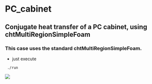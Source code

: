 # PC_cabinet
## Conjugate heat transfer of a PC cabinet, using chtMultiRegionSimpleFoam

### This case uses the standard chtMultiRegionSimpleFoam.
+ just execute 
```
 ./run
```



<img src="https://sun9-39.userapi.com/impg/hR1Enucv_Nu1a8NeU60zoesOSY9l6vTSAqJGaw/Iaj425Wabqg.jpg?size=640x480&quality=95&sign=83c5cc844deeb2d3abf1c313c5563de1&type=album"/>
